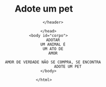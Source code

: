 <DOCTYPE html>
    <html>
        <head>
            <link rel="stylesheet"href=style.css>
            <title>Adote com amor</title>
            <meta charset="utf-8">
        </head>
            <header>
                <h1 id="titulo">Adote um pet</h1>
                
            </header>

        </head>
        <body id="corpo">
            ADOTAR
            UM ANIMAL É
            UM ATO DE
            AMOR
           
            AMOR DE VERDADE NÃO SE COMPRA, SE ENCONTRA
                         ADOTE UM PET
        </body>

    </html>
